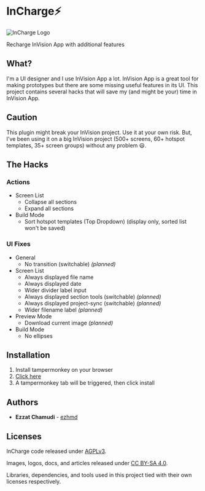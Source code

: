 # InCharge⚡️

![InCharge Logo](https://ezhmd.github.io/incharge/logo/logo-incharge.svg)

Recharge InVision App with additional features

## What?

I'm a UI designer and I use InVision App a lot. InVision App is a great tool for making prototypes but there are some missing useful features in its UI. This project contains several hacks that will save my (and might be your) time in InVision App.

## Caution

This plugin might break your InVision project. Use it at your own risk. But, I've been using it on a big InVision project (500+ screens, 60+ hotspot templates, 35+ screen groups) without any problem 😃.

## The Hacks

### Actions

- Screen List
    - Collapse all sections
    - Expand all sections
- Build Mode
    - Sort hotspot templates (Top Dropdown) (display only, sorted list won't be saved)

### UI Fixes

- General
    - No transition (switchable) _(planned)_
- Screen List
    - Always displayed file name
    - Always displayed date
    - Wider divider label input 
    - Always displayed section tools (switchable) _(planned)_
    - Always displayed project-sync (switchable) _(planned)_
    - Wider filename label _(planned)_
- Preview Mode
    - Download current image _(planned)_
- Build Mode
    - No ellipses

## Installation

1. Install tampermonkey on your browser
2. [Click here](https://github.com/ezhmd/incharge/raw/master/dist/incharge.user.js)
3. A tampermonkey tab will be triggered, then click install

## Authors

* **Ezzat Chamudi** - [ezhmd](https://github.com/ezhmd)

## Licenses

InCharge code released under [AGPLv3](http://www.gnu.org/licenses/agpl-3.0.html). 

Images, logos, docs, and articles released under [CC BY-SA 4.0](https://creativecommons.org/licenses/by-sa/4.0/). 

Libraries, dependencies, and tools used in this project tied with their own licenses respectively.
